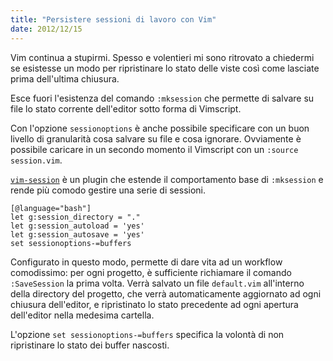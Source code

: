 ```yaml
---
title: "Persistere sessioni di lavoro con Vim"
date: 2012/12/15
---
```


Vim continua a stupirmi. Spesso e volentieri mi sono ritrovato a chiedermi se 
esistesse un modo per ripristinare lo stato delle viste così come lasciate prima
dell'ultima chiusura.

Esce fuori l'esistenza del comando `:mksession` che permette di salvare su file
lo stato corrente dell'editor sotto forma di Vimscript. 

Con l'opzione `sessionoptions` è anche possibile specificare con un buon livello 
di granularità cosa salvare su file e cosa ignorare. Ovviamente è possibile 
caricare in un secondo momento il Vimscript con un `:source session.vim`.

[`vim-session`](https://github.com/xolox/vim-session) è un plugin che estende
il comportamento base di `:mksession` e rende più comodo gestire una serie di 
sessioni. 

    [@language="bash"]
    let g:session_directory = "."
    let g:session_autoload = 'yes'
    let g:session_autosave = 'yes'
    set sessionoptions-=buffers

Configurato in questo modo, permette di dare vita ad un workflow comodissimo:
per ogni progetto, è sufficiente richiamare il comando `:SaveSession` la prima 
volta. Verrà salvato un file `default.vim` all'interno della directory del progetto,
che verrà automaticamente aggiornato ad ogni chiusura dell'editor, e ripristinato
lo stato precedente ad ogni apertura dell'editor nella medesima cartella.

L'opzione `set sessionoptions-=buffers` specifica la volontà di non ripristinare
lo stato dei buffer nascosti.
